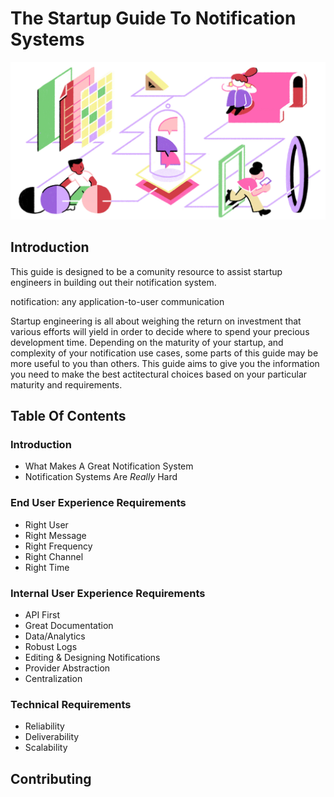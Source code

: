 # The Startup Guide To Notification Systems

![Intro Illustration](img/introduction.jpg?raw=true)

## Introduction

This guide is designed to be a comunity resource to assist startup engineers in building out their notification system. 

notification: any application-to-user communication

Startup engineering is all about weighing the return on investment that various efforts will yield in order to decide where to spend your precious development time. Depending on the maturity of your startup, and complexity of your notification use cases, some parts of this guide may be more useful to you than others. This guide aims to give you the information you need to make the best actitectural choices based on your particular maturity and requirements.

## Table Of Contents

### Introduction

- What Makes A Great Notification System 
- Notification Systems Are *Really* Hard


### End User Experience Requirements

- Right User 
- Right Message 
- Right Frequency 
- Right Channel 
- Right Time

### Internal User Experience Requirements

- API First 
- Great Documentation 
- Data/Analytics 
- Robust Logs 
- Editing & Designing Notifications 
- Provider Abstraction 
- Centralization


### Technical Requirements
- Reliability 
- Deliverability 
- Scalability

## Contributing
